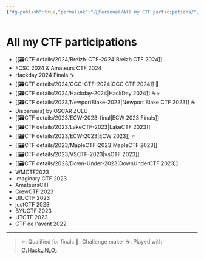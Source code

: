 ```yaml
---
{"dg-publish":true,"permalink":"/👀Personal/All my CTF participations/"}
---
```


# All my CTF participations
- [[🗃CTF  details/2024/Breizh-CTF-2024\|Breizh CTF 2024]]
- FCSC 2024 & Amateurs CTF 2024
- Hackday 2024 Finals ☕
- [[🗃CTF  details/2024/GCC-CTF-2024\|GCC CTF 2024]] 👷
- [[🗃CTF  details/2024/Hackday-2024\|HackDay 2024]] ☕⭐
- [[🗃CTF  details/2023/NewportBlake-2023\|Newport Blake CTF 2023]] ☕
- Disparue(s) by OSCAR ZULU
- [[🗃CTF  details/2023/ECW-2023-final\|ECW 2023 Finals]]
- [[🗃CTF  details/2023/LakeCTF-2023\|LakeCTF 2023]]
- [[🗃CTF  details/2023/ECW-2023\|ECW 2023]] ⭐
- [[🗃CTF  details/2023/MapleCTF-2023\|MapleCTF 2023]]
- [[🗃CTF  details/2023/VSCTF-2023\|vsCTF 2023]]
- [[🗃CTF  details/2023/Down-Under-2023\|DownUnderCTF 2023]]
- WMCTF2023
- Imaginary CTF 2023
- AmateursCTF
- CrewCTF 2023
- UIUCTF 2023
- justCTF 2023
- BYUCTF 2023
- UTCTF 2023
- CTF de l'avent 2022

---

>⭐: Qualified for finals
>👷: Challenge maker
>☕: Played with [C₈Hack₁₀N₄O₂](https://ctftime.org/team/276420)
